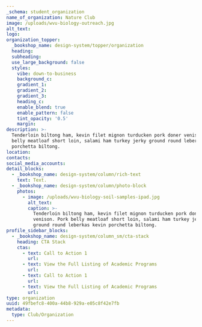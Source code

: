 ```yaml
---
_schema: student_organization
name_of_organization: Nature Club
image: /uploads/wvu-biology-outreach.jpg
alt_text:
logo:
organization_topper:
  _bookshop_name: design-system/topper/organization
  heading:
  subheading:
  use_large_background: false
  styles:
    vibe: down-to-business
    background_c:
    gradient_1:
    gradient_2:
    gradient_3:
    heading_c:
    enable_blend: true
    enable_pattern: false
    tint_opacity: '0.5'
    margin:
description: >-
  Tenderloin biltong ham, kevin filet mignon turducken pork doner venison. Pork
  belly meatloaf short loin, salami ham turkey jerky ground round leberkas kevin
  porchetta biltong.
location:
contacts:
social_media_accounts:
detail_blocks:
  - _bookshop_name: design-system/column/rich-text
    text: Text.
  - _bookshop_name: design-system/column/photo-block
    photos:
      - image: /uploads/wvu-biology-soil-samples-ipad.jpg
        alt_text:
        caption: >-
          Tenderloin biltong ham, kevin filet mignon turducken pork doner
          venison. Pork belly meatloaf short loin, salami ham turkey jerky
          ground round leberkas kevin porchetta biltong.
profile_sidebar_blocks:
  - _bookshop_name: design-system/column_sm/cta-stack
    heading: CTA Stack
    ctas:
      - text: Call to Action 1
        url:
      - text: View the Full Listing of Academic Programs
        url:
      - text: Call to Action 1
        url:
      - text: View the Full Listing of Academic Programs
        url:
type: organization
uuid: 49fbefc8-400a-44b8-929a-e05c8f42e7fb
metadata:
  type: Club/Organization
---
```

